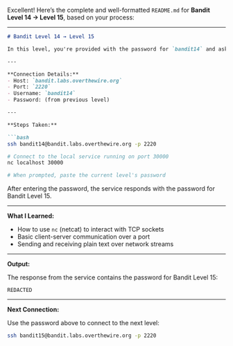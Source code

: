 Excellent! Here’s the complete and well-formatted `README.md` for **Bandit Level 14 → Level 15**, based on your process:

---

````markdown
# Bandit Level 14 → Level 15

In this level, you're provided with the password for `bandit14` and asked to connect to a **local port (30000)** using `netcat`. Once connected, you must send the `bandit14` password through the socket to retrieve the password for the next level.

---

**Connection Details:**
- Host: `bandit.labs.overthewire.org`
- Port: `2220`
- Username: `bandit14`
- Password: (from previous level)

---

**Steps Taken:**

```bash
ssh bandit14@bandit.labs.overthewire.org -p 2220

# Connect to the local service running on port 30000
nc localhost 30000

# When prompted, paste the current level's password
````

After entering the password, the service responds with the password for Bandit Level 15.

---

**What I Learned:**

* How to use `nc` (netcat) to interact with TCP sockets
* Basic client-server communication over a port
* Sending and receiving plain text over network streams

---

**Output:**

The response from the service contains the password for Bandit Level 15:

```text
REDACTED
```

---

**Next Connection:**

Use the password above to connect to the next level:

```bash
ssh bandit15@bandit.labs.overthewire.org -p 2220
```
